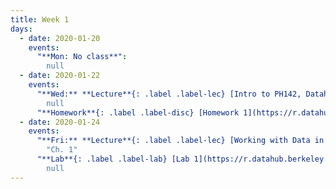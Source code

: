 ```yaml
---
title: Week 1
days:
  - date: 2020-01-20
    events:
      "**Mon: No class**":
        null
  - date: 2020-01-22
    events:
      "**Wed:** **Lecture**{: .label .label-lec} [Intro to PH142, Datahub, and PPDAC](https://ph142-ucb.github.io/sp20/src/lec/l01-intro.pdf) [(webcast)](https://www.youtube.com/watch?v=Wr2qtbOcNO4)":
        null
      "**Homework**{: .label .label-disc} [Homework 1](https://r.datahub.berkeley.edu/hub/user-redirect/git-pull?repo=https%3A%2F%2Fgithub.com%2Fnnpok%2Fph142-sp20&urlpath=rstudio%2F) (Due Jan. 28)":
  - date: 2020-01-24
    events:
      "**Fri:** **Lecture**{: .label .label-lec} [Working with Data in R and RStudio (dplyr)](https://ph142-ucb.github.io/sp20/src/lec/l02-working-with-data.pdf) (webcast) [(code)](https://r.datahub.berkeley.edu/hub/user-redirect/git-pull?repo=https%3A%2F%2Fgithub.com%2Fnnpok%2Fph142-sp20&urlpath=rstudio%2F)":
        "Ch. 1"
      "**Lab**{: .label .label-lab} [Lab 1](https://r.datahub.berkeley.edu/hub/user-redirect/git-pull?repo=https%3A%2F%2Fgithub.com%2Fnnpok%2Fph142-sp20&urlpath=rstudio%2F) (Due Jan. 31) ~~(Due Jan. 24)~~":
        null
---
```

